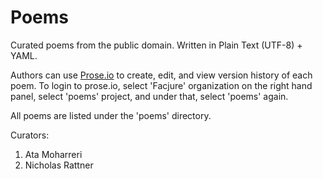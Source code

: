 # Poems

Curated poems from the public domain. Written in Plain Text (UTF-8) + YAML.

Authors can use [Prose.io](http://www.prose.io) to create, edit, and view version history of each poem. To login to prose.io, select 'Facjure' organization on the right hand panel, select 'poems' project, and under that, select 'poems' again.

All poems are listed under the 'poems' directory.


Curators:
1. Ata Moharreri
2. Nicholas Rattner

